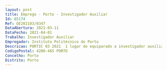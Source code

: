 ```yaml
--- 
layout: post
title: Emprego - Porto - Investigador Auxiliar
Id: 85174
Ref: OE202103/0347
DataAbertura: 2021-03-11
DataFecho: 2021-04-01
Trabalho: Investigador Auxiliar
Empregador: Instituto Politécnico do Porto
Descricao: PORTIC 03 2021  1 lugar de equiparado a investigador auxiliar doutorado(a) na área de cibersegurança, nomeadamente para trabalhar em tópicos relacionados com o desenho e implementação de i) mecanismos de segurança e privacidade de dados, ii) gestão de identidades digitais, iii) encriptação, iv) segurança de sistemas computacionais. Os trabalhos estarão relacionados com as atividades desenvolvidas no âmbito de projetos em curso, e outros projetos futuros de áreas relacionadas.
CodigoPostal: 4200-465 PORTO
Concelho: Porto
Distrito: Porto
--- 
```

